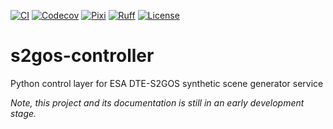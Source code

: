 [![CI](https://github.com/s2gos-dev/s2gos-controller/actions/workflows/ci.yml/badge.svg)](https://github.com/s2gos-dev/s2gos-controller/actions/workflows/ci.yml)
[![Codecov](https://codecov.io/gh/s2gos-dev/s2gos-controller/graph/badge.svg?token=T3EXHBMD0G)](https://codecov.io/gh/s2gos-dev/s2gos-controller)
[![Pixi](https://img.shields.io/endpoint?url=https://raw.githubusercontent.com/prefix-dev/pixi/main/assets/badge/v0.json)](https://pixi.sh)
[![Ruff](https://img.shields.io/endpoint?url=https://raw.githubusercontent.com/charliermarsh/ruff/main/assets/badge/v0.json)](https://github.com/charliermarsh/ruff)
[![License](https://img.shields.io/github/license/s2gos-dev/s2gos-controller)](https://github.com/s2gos-dev/s2gos-controller)

# s2gos-controller

Python control layer for ESA DTE-S2GOS synthetic scene generator service

_Note, this project and its documentation is still in an early development stage._
